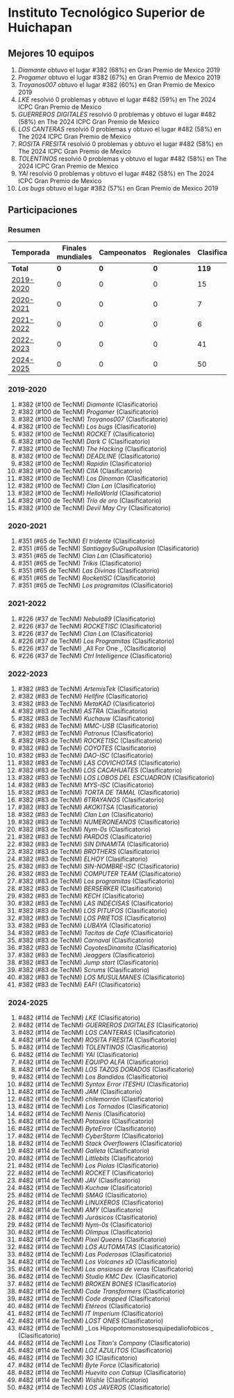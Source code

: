 # Instituto Tecnológico Superior de Huichapan

## Mejores 10 equipos

1. _Diamante_ obtuvo el lugar #382 (68%) en Gran Premio de Mexico 2019
1. _Progamer_ obtuvo el lugar #382 (67%) en Gran Premio de Mexico 2019
1. _Troyanos007_ obtuvo el lugar #382 (60%) en Gran Premio de Mexico 2019
1. _LKE_ resolvió 0 problemas y obtuvo el lugar #482 (59%) en The 2024 ICPC Gran Premio de Mexico
1. _GUERREROS DIGITALES_ resolvió 0 problemas y obtuvo el lugar #482 (58%) en The 2024 ICPC Gran Premio de Mexico
1. _LOS CANTERAS_ resolvió 0 problemas y obtuvo el lugar #482 (58%) en The 2024 ICPC Gran Premio de Mexico
1. _ROSITA FRESITA_ resolvió 0 problemas y obtuvo el lugar #482 (58%) en The 2024 ICPC Gran Premio de Mexico
1. _TOLENTINOS_ resolvió 0 problemas y obtuvo el lugar #482 (58%) en The 2024 ICPC Gran Premio de Mexico
1. _YAI_ resolvió 0 problemas y obtuvo el lugar #482 (58%) en The 2024 ICPC Gran Premio de Mexico
1. _Los bugs_ obtuvo el lugar #382 (57%) en Gran Premio de Mexico 2019

## Participaciones

### Resumen

| Temporada | Finales mundiales | Campeonatos | Regionales | Clasificatorios | Equipos |
| --- | --- | --- | --- | --- | --- |
| **Total** | **0** | **0** | **0** | **119** | **119** |
| [2019-2020](#2019-2020) | 0 | 0 | 0 | 15 | 15 |
| [2020-2021](#2020-2021) | 0 | 0 | 0 | 7 | 7 |
| [2021-2022](#2021-2022) | 0 | 0 | 0 | 6 | 6 |
| [2022-2023](#2022-2023) | 0 | 0 | 0 | 41 | 41 |
| [2024-2025](#2024-2025) | 0 | 0 | 0 | 50 | 50 |

### 2019-2020

1. #382 (#100 de TecNM) _Diamante_ (Clasificatorio)
1. #382 (#100 de TecNM) _Progamer_ (Clasificatorio)
1. #382 (#100 de TecNM) _Troyanos007_ (Clasificatorio)
1. #382 (#100 de TecNM) _Los bugs_ (Clasificatorio)
1. #382 (#100 de TecNM) _ROCKET_ (Clasificatorio)
1. #382 (#100 de TecNM) _Dark C_ (Clasificatorio)
1. #382 (#100 de TecNM) _The Hacking_ (Clasificatorio)
1. #382 (#100 de TecNM) _DEADLINE_ (Clasificatorio)
1. #382 (#100 de TecNM) _Rapidin_ (Clasificatorio)
1. #382 (#100 de TecNM) _CIIA_ (Clasificatorio)
1. #382 (#100 de TecNM) _Los Dinoman_ (Clasificatorio)
1. #382 (#100 de TecNM) _Clan Lan_ (Clasificatorio)
1. #382 (#100 de TecNM) _HelloWorld_ (Clasificatorio)
1. #382 (#100 de TecNM) _Trío de oro_ (Clasificatorio)
1. #382 (#100 de TecNM) _Devil May Cry_ (Clasificatorio)

### 2020-2021

1. #351 (#65 de TecNM) _El tridente_ (Clasificatorio)
1. #351 (#65 de TecNM) _SantiagoySuGrupoIlusion_ (Clasificatorio)
1. #351 (#65 de TecNM) _Clan Lan_ (Clasificatorio)
1. #351 (#65 de TecNM) _Trikis_ (Clasificatorio)
1. #351 (#65 de TecNM) _Las Divinas_ (Clasificatorio)
1. #351 (#65 de TecNM) _RocketISC_ (Clasificatorio)
1. #351 (#65 de TecNM) _Los programitas_ (Clasificatorio)

### 2021-2022

1. #226 (#37 de TecNM) _Nebula89_ (Clasificatorio)
1. #226 (#37 de TecNM) _ROCKETISC_ (Clasificatorio)
1. #226 (#37 de TecNM) _Clan Lan_ (Clasificatorio)
1. #226 (#37 de TecNM) _Los Programitas_ (Clasificatorio)
1. #226 (#37 de TecNM) _All For One _ (Clasificatorio)
1. #226 (#37 de TecNM) _Ctrl Intelligence_ (Clasificatorio)

### 2022-2023

1. #382 (#83 de TecNM) _ArtemisTek_ (Clasificatorio)
1. #382 (#83 de TecNM) _Hellfire_ (Clasificatorio)
1. #382 (#83 de TecNM) _MetaKAD_ (Clasificatorio)
1. #382 (#83 de TecNM) _ASTRA_ (Clasificatorio)
1. #382 (#83 de TecNM) _Kuchauw_ (Clasificatorio)
1. #382 (#83 de TecNM) _MMC-USB_ (Clasificatorio)
1. #382 (#83 de TecNM) _Patronus_ (Clasificatorio)
1. #382 (#83 de TecNM) _ROCKETISC_ (Clasificatorio)
1. #382 (#83 de TecNM) _COYOTES_ (Clasificatorio)
1. #382 (#83 de TecNM) _DAO-ISC_ (Clasificatorio)
1. #382 (#83 de TecNM) _LAS COVICHOTAS_ (Clasificatorio)
1. #382 (#83 de TecNM) _LOS CACAHUATES_ (Clasificatorio)
1. #382 (#83 de TecNM) _LOS LOBOS DEL ESCUADRON_ (Clasificatorio)
1. #382 (#83 de TecNM) _MYS-ISC_ (Clasificatorio)
1. #382 (#83 de TecNM) _TORTA DE TAMAL_ (Clasificatorio)
1. #382 (#83 de TecNM) _6TRAYANOS_ (Clasificatorio)
1. #382 (#83 de TecNM) _AKOKITSA_ (Clasificatorio)
1. #382 (#83 de TecNM) _Clan Lan_ (Clasificatorio)
1. #382 (#83 de TecNM) _NUMERONEANOS_ (Clasificatorio)
1. #382 (#83 de TecNM) _Nym-0s_ (Clasificatorio)
1. #382 (#83 de TecNM) _PARDOS_ (Clasificatorio)
1. #382 (#83 de TecNM) _SIN DINAMITA_ (Clasificatorio)
1. #382 (#83 de TecNM) _BROTHERS_ (Clasificatorio)
1. #382 (#83 de TecNM) _ELHOY_ (Clasificatorio)
1. #382 (#83 de TecNM) _SIN-NOMBRE-ISC_ (Clasificatorio)
1. #382 (#83 de TecNM) _COMPUTER TEAM_ (Clasificatorio)
1. #382 (#83 de TecNM) _Los programitas_ (Clasificatorio)
1. #382 (#83 de TecNM) _BERSERKER_ (Clasificatorio)
1. #382 (#83 de TecNM) _KECH_ (Clasificatorio)
1. #382 (#83 de TecNM) _LAS INDECISAS_ (Clasificatorio)
1. #382 (#83 de TecNM) _LOS PITUFOS_ (Clasificatorio)
1. #382 (#83 de TecNM) _LOS PRIETOS_ (Clasificatorio)
1. #382 (#83 de TecNM) _LUBAYA_ (Clasificatorio)
1. #382 (#83 de TecNM) _Tacitas de Café_ (Clasificatorio)
1. #382 (#83 de TecNM) _Carnaval_ (Clasificatorio)
1. #382 (#83 de TecNM) _CoyotesDinamita_ (Clasificatorio)
1. #382 (#83 de TecNM) _Jeaggers_ (Clasificatorio)
1. #382 (#83 de TecNM) _Jump start_ (Clasificatorio)
1. #382 (#83 de TecNM) _Scrums_ (Clasificatorio)
1. #382 (#83 de TecNM) _LOS MUSULMANES_ (Clasificatorio)
1. #382 (#83 de TecNM) _EAFI_ (Clasificatorio)

### 2024-2025

1. #482 (#114 de TecNM) _LKE_ (Clasificatorio)
1. #482 (#114 de TecNM) _GUERREROS DIGITALES_ (Clasificatorio)
1. #482 (#114 de TecNM) _LOS CANTERAS_ (Clasificatorio)
1. #482 (#114 de TecNM) _ROSITA FRESITA_ (Clasificatorio)
1. #482 (#114 de TecNM) _TOLENTINOS_ (Clasificatorio)
1. #482 (#114 de TecNM) _YAI_ (Clasificatorio)
1. #482 (#114 de TecNM) _EQUIPO ALFA_ (Clasificatorio)
1. #482 (#114 de TecNM) _LOS TAZOS DORADOS_ (Clasificatorio)
1. #482 (#114 de TecNM) _Los Bandidos_ (Clasificatorio)
1. #482 (#114 de TecNM) _Syntax Error ITESHU_ (Clasificatorio)
1. #482 (#114 de TecNM) _JAM_ (Clasificatorio)
1. #482 (#114 de TecNM) _chilemorrón_ (Clasificatorio)
1. #482 (#114 de TecNM) _Los Tornados_ (Clasificatorio)
1. #482 (#114 de TecNM) _Nenis_ (Clasificatorio)
1. #482 (#114 de TecNM) _Potaxies_ (Clasificatorio)
1. #482 (#114 de TecNM) _ByteError_ (Clasificatorio)
1. #482 (#114 de TecNM) _CyberStorm_ (Clasificatorio)
1. #482 (#114 de TecNM) _Stack Overflowers_ (Clasificatorio)
1. #482 (#114 de TecNM) _Galleta_ (Clasificatorio)
1. #482 (#114 de TecNM) _Littlebits_ (Clasificatorio)
1. #482 (#114 de TecNM) _Los Piolas_ (Clasificatorio)
1. #482 (#114 de TecNM) _ROCKET_ (Clasificatorio)
1. #482 (#114 de TecNM) _JAV_ (Clasificatorio)
1. #482 (#114 de TecNM) _Kuchaw_ (Clasificatorio)
1. #482 (#114 de TecNM) _SMAG_ (Clasificatorio)
1. #482 (#114 de TecNM) _LINUXEROS_ (Clasificatorio)
1. #482 (#114 de TecNM) _AMY_ (Clasificatorio)
1. #482 (#114 de TecNM) _Jurásicos_ (Clasificatorio)
1. #482 (#114 de TecNM) _Nym-0s_ (Clasificatorio)
1. #482 (#114 de TecNM) _Olimpus_ (Clasificatorio)
1. #482 (#114 de TecNM) _Pixel Queens_ (Clasificatorio)
1. #482 (#114 de TecNM) _LOS AUTOMATAS_ (Clasificatorio)
1. #482 (#114 de TecNM) _Las Poderosas_ (Clasificatorio)
1. #482 (#114 de TecNM) _Los Volcanes xD_ (Clasificatorio)
1. #482 (#114 de TecNM) _Los ansiosos de veras_ (Clasificatorio)
1. #482 (#114 de TecNM) _Studio KMC Dev._ (Clasificatorio)
1. #482 (#114 de TecNM) _BROKEN BONES_ (Clasificatorio)
1. #482 (#114 de TecNM) _Code Transformers_ (Clasificatorio)
1. #482 (#114 de TecNM) _Code dropped_ (Clasificatorio)
1. #482 (#114 de TecNM) _Etéreos_ (Clasificatorio)
1. #482 (#114 de TecNM) _IT Imperium_ (Clasificatorio)
1. #482 (#114 de TecNM) _LOST ONES_ (Clasificatorio)
1. #482 (#114 de TecNM) _Los Hipopotomonstosesquipedaliofobicos _ (Clasificatorio)
1. #482 (#114 de TecNM) _Los Titan's Company_ (Clasificatorio)
1. #482 (#114 de TecNM) _LOZ AZULITOS_ (Clasificatorio)
1. #482 (#114 de TecNM) _3G_ (Clasificatorio)
1. #482 (#114 de TecNM) _Byte Force_ (Clasificatorio)
1. #482 (#114 de TecNM) _Huevito con Catsup_ (Clasificatorio)
1. #482 (#114 de TecNM) _Wishle_ (Clasificatorio)
1. #482 (#114 de TecNM) _LOS JAVEROS_ (Clasificatorio)



